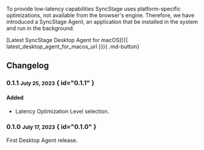 To provide low-latency capabilities SyncStage uses platform-specific optimizations, not available from the browser's engine. Therefore, we have introduced a SyncStage Agent, an application that be installed in the system and run in the background. 

[Latest SyncStage Desktop Agent for macOS]({{ latest_desktop_agent_for_macos_url }}){ .md-button}


## Changelog
### 0.1.1 <small>July 25, 2023</small> { id="0.1.1" }
#### Added

* Latency Optimization Level selection.

### 0.1.0 <small>July 17, 2023</small> { id="0.1.0" }
First Desktop Agent release.
